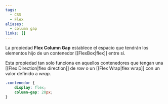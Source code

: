 ```yaml
---
tags:
  - CSS
  - Flex
aliases:
  - column gap
links: []
---
```

La propiedad **Flex Column Gap** establece el espacio que tendrán los elementos hijo de un contenedor [[FlexBox|flex]] entre sí.

Esta propiedad tan solo funciona en aquellos contenedores que tengan una [[Flex Direction|flex direction]] de *row* o un [[Flex Wrap|flex wrap]] con un valor definido a *wrap*.

```css
.contenedor {
	display: flex;
	column-gap: 20px;
}
```